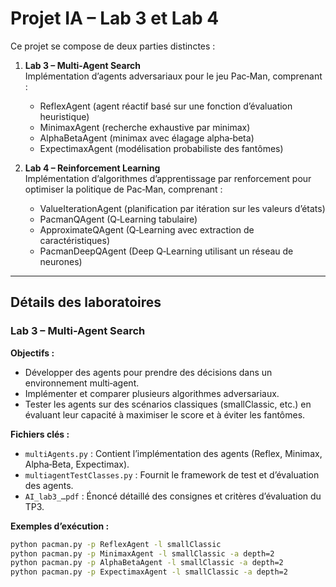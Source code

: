 # Projet IA – Lab 3 et Lab 4

Ce projet se compose de deux parties distinctes :

1. **Lab 3 – Multi-Agent Search**  
   Implémentation d’agents adversariaux pour le jeu Pac‑Man, comprenant :
   - ReflexAgent (agent réactif basé sur une fonction d’évaluation heuristique)
   - MinimaxAgent (recherche exhaustive par minimax)
   - AlphaBetaAgent (minimax avec élagage alpha‑beta)
   - ExpectimaxAgent (modélisation probabiliste des fantômes)

2. **Lab 4 – Reinforcement Learning**  
   Implémentation d’algorithmes d’apprentissage par renforcement pour optimiser la politique de Pac‑Man, comprenant :
   - ValueIterationAgent (planification par itération sur les valeurs d’états)
   - PacmanQAgent (Q‑Learning tabulaire)
   - ApproximateQAgent (Q‑Learning avec extraction de caractéristiques)
   - PacmanDeepQAgent (Deep Q‑Learning utilisant un réseau de neurones)

---

## Détails des laboratoires

### Lab 3 – Multi-Agent Search

**Objectifs :**
- Développer des agents pour prendre des décisions dans un environnement multi‑agent.
- Implémenter et comparer plusieurs algorithmes adversariaux.
- Tester les agents sur des scénarios classiques (smallClassic, etc.) en évaluant leur capacité à maximiser le score et à éviter les fantômes.

**Fichiers clés :**
- `multiAgents.py` : Contient l’implémentation des agents (Reflex, Minimax, Alpha‑Beta, Expectimax).
- `multiagentTestClasses.py` : Fournit le framework de test et d’évaluation des agents.
- `AI_lab3_…pdf` : Énoncé détaillé des consignes et critères d’évaluation du TP3.

**Exemples d’exécution :**
```bash
python pacman.py -p ReflexAgent -l smallClassic
python pacman.py -p MinimaxAgent -l smallClassic -a depth=2
python pacman.py -p AlphaBetaAgent -l smallClassic -a depth=2
python pacman.py -p ExpectimaxAgent -l smallClassic -a depth=2

